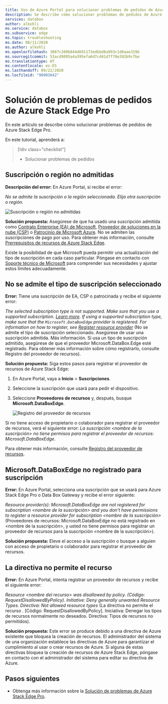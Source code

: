 ```yaml
---
title: Uso de Azure Portal para solucionar problemas de pedidos de Azure Stack Edge Pro | Microsoft Docs
description: Se describe cómo solucionar problemas de pedidos de Azure Stack Edge Pro.
services: databox
author: alkohli
ms.service: databox
ms.subservice: edge
ms.topic: troubleshooting
ms.date: 08/11/2020
ms.author: alkohli
ms.openlocfilehash: 3087c209b844d691173edbbd8a993c1d0aae319b
ms.sourcegitcommit: 53acd9895a4a395efa6d7cd41d7f78e392b9cfbe
ms.translationtype: HT
ms.contentlocale: es-ES
ms.lasthandoff: 09/22/2020
ms.locfileid: "90903642"
---
```

# <a name="troubleshoot-your-azure-stack-edge-pro-ordering-issues"></a>Solución de problemas de pedidos de Azure Stack Edge Pro

En este artículo se describe cómo solucionar problemas de pedidos de Azure Stack Edge Pro.

En este tutorial, aprenderá a:

> [!div class="checklist"]
>
> * Solucionar problemas de pedidos

## <a name="unsupported-subscription-or-region"></a>Suscripción o región no admitidas

**Descripción del error:** En Azure Portal, si recibe el error:

*No se admite la suscripción o la región seleccionada. Elija otra suscripción o región.*

![Suscripción o región no admitidas](media/azure-stack-edge-troubleshoot-ordering/azure-stack-edge-troubleshoot-ordering-01.png)

**Solución propuesta:**  Asegúrese de que ha usado una suscripción admitida como [Contrato Enterprise (EA) de Microsoft](https://azure.microsoft.com/overview/sales-number/), [Proveedor de soluciones en la nube (CSP)](https://docs.microsoft.com/partner-center/azure-plan-lp) o [Patrocinio de Microsoft Azure](https://azure.microsoft.com/offers/ms-azr-0036p/). No se admiten las suscripciones de pago por uso. Para obtener más información, consulte [Prerrequisitos de recursos de Azure Stack Edge](azure-stack-edge-deploy-prep.md#prerequisites).

Existe la posibilidad de que Microsoft pueda permitir una actualización del tipo de suscripción en cada caso particular. Póngase en contacto con [Soporte técnico de Microsoft](https://azure.microsoft.com/support/options/) para comprender sus necesidades y ajustar estos límites adecuadamente.

## <a name="selected-subscription-type-not-supported"></a>No se admite el tipo de suscripción seleccionado

**Error:** Tiene una suscripción de EA, CSP o patrocinada y recibe el siguiente error:

*The selected subscription type is not supported. Make sure that you use a supported subscription. [Learn more](azure-stack-edge-deploy-prep.md#prerequisites). If using a supported subscription type, make sure that the `Microsoft.DataBoxEdge` provider is registered. For information on how to register, see [Register resource provider](azure-stack-edge-manage-access-power-connectivity-mode.md#register-resource-providers)* (No se admite el tipo de suscripción seleccionado. Asegúrese de usar una suscripción admitida. Más información. Si usa un tipo de suscripción admitido, asegúrese de que el proveedor Microsoft.DataBox.Edge esté registrado. Para obtener más información sobre cómo registrarlo, consulte Registro del proveedor de recursos).

**Solución propuesta:** Siga estos pasos para registrar el proveedor de recursos de Azure Stack Edge:

1. En Azure Portal, vaya a **Inicio** > **Suscripciones**.

2. Seleccione la suscripción que usará para pedir el dispositivo.

3. Seleccione **Proveedores de recursos** y, después, busque **Microsoft.DataBoxEdge**.

    ![Registro del proveedor de recursos](media/azure-stack-edge-troubleshoot-ordering/azure-stack-edge-troubleshoot-ordering-02.png)

Si no tiene acceso de propietario o colaborador para registrar el proveedor de recursos, verá el siguiente error: *La suscripción &lt;nombre de la suscripción&gt; no tiene permisos para registrar el proveedor de recursos: Microsoft.DataBoxEdge.*

Para obtener más información, consulte [Registro del proveedor de recursos](azure-stack-edge-manage-access-power-connectivity-mode.md#register-resource-providers).

## <a name="microsoftdataboxedge-not-registered-for-subscription"></a>Microsoft.DataBoxEdge no registrado para suscripción

**Error:** En Azure Portal, selecciona una suscripción que se usará para Azure Stack Edge Pro o Data Box Gateway y recibe el error siguiente:

*Resource provider(s): Microsoft.DataBoxEdge are not registered for subscription &lt;nombre de la suscripción&gt; and you don't have permissions to register a resource provider for subscription &lt;nombre de la suscripción&gt;* (Proveedores de recursos: Microsoft.DataBoxEdge no está registrado en <nombre de la suscripción>, y usted no tiene permisos para registrar un proveedor de recursos para la suscripción <nombre de la suscripción>).

**Solución propuesta:** Eleve el acceso a la suscripción o busque a alguien con acceso de propietario o colaborador para registrar el proveedor de recursos.

## <a name="resource-disallowed-by-policy"></a>La directiva no permite el recurso

**Error:** En Azure Portal, intenta registrar un proveedor de recursos y recibe el siguiente error:

*Resource &lt;nombre del recurso&gt; was disallowed by policy. (Código: RequestDisallowedByPolicy). Initiative: Deny generally unwanted Resource Types. Directiva: Not allowed resource types* (La directiva no permite el recurso <nombre del recurso>. [Código: RequestDisallowedByPolicy]. Iniciativa: Denegar los tipos de recursos normalmente no deseados. Directiva: Tipos de recursos no permitidos).

**Solución propuesta:** Este error se produce debido a una directiva de Azure existente que bloquea la creación de recursos. El administrador del sistema de una organización establece las directivas de Azure para garantizar el cumplimiento al usar o crear recursos de Azure. Si alguna de estas directivas bloquea la creación de recursos de Azure Stack Edge, póngase en contacto con el administrador del sistema para editar su directiva de Azure.

## <a name="next-steps"></a>Pasos siguientes

* Obtenga más información sobre la [Solución de problemas de Azure Stack Edge Pro](azure-stack-edge-troubleshoot.md).

